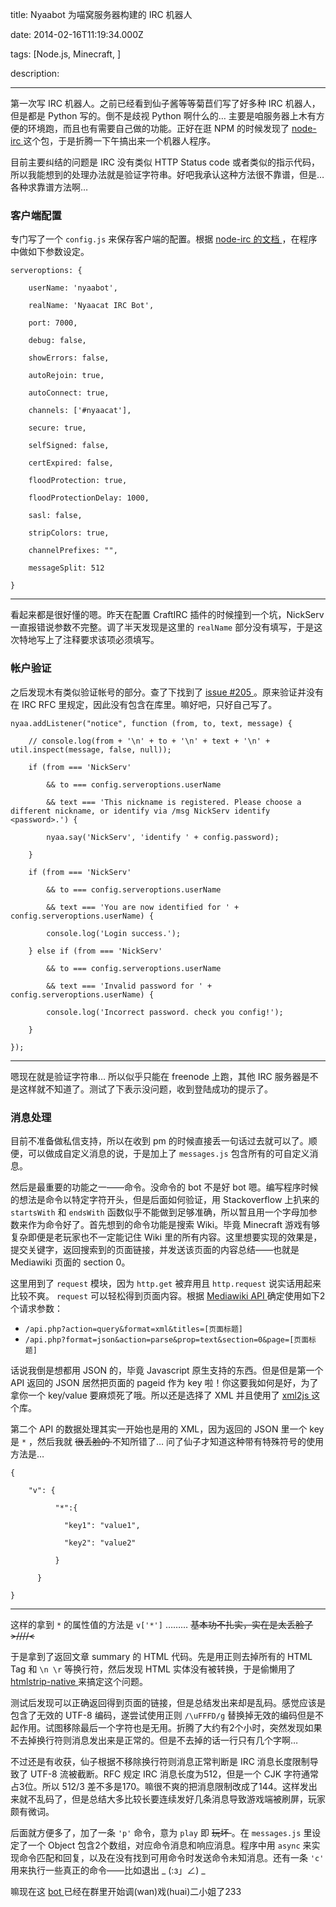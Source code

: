 title: Nyaabot 为喵窝服务器构建的 IRC 机器人

date: 2014-02-16T11:19:34.000Z

tags: [Node.js, Minecraft, ]

description: 

---
第一次写 IRC 机器人。之前已经看到仙子酱等等菊苣们写了好多种 IRC 机器人，但是都是 Python 写的。倒不是歧视 Python 啊什么的… 主要是咱服务器上木有方便的环境跑，而且也有需要自己做的功能。正好在逛 NPM 的时候发现了 [ node-irc ](https://npmjs.org/node-irc) 这个包，于是折腾一下午搞出来一个机器人程序。 

目前主要纠结的问题是 IRC 没有类似 HTTP Status code 或者类似的指示代码，所以我能想到的处理办法就是验证字符串。好吧我承认这种方法很不靠谱，但是… 各种求靠谱方法啊… 

###  客户端配置 

专门写了一个 ` config.js ` 来保存客户端的配置。根据 [ node-irc 的文档 ](https://node-irc.readthedocs.org/en/latest/index.html) ，在程序中做如下参数设定。 
    
    
    serveroptions: {
    
        userName: 'nyaabot',
    
        realName: 'Nyaacat IRC Bot',
    
        port: 7000,
    
        debug: false,
    
        showErrors: false,
    
        autoRejoin: true,
    
        autoConnect: true,
    
        channels: ['#nyaacat'],
    
        secure: true,
    
        selfSigned: false,
    
        certExpired: false,
    
        floodProtection: true,
    
        floodProtectionDelay: 1000,
    
        sasl: false,
    
        stripColors: true,
    
        channelPrefixes: "",
    
        messageSplit: 512
    
    }  
  
---  
  
看起来都是很好懂的嗯。昨天在配置 CraftIRC 插件的时候撞到一个坑，NickServ 一直报错说参数不完整。调了半天发现是这里的 ` realName ` 部分没有填写，于是这次特地写上了注释要求该项必须填写。 

###  帐户验证 

之后发现木有类似验证帐号的部分。查了下找到了 [ issue #205 ](https://github.com/martynsmith/node-irc/issues/205) 。原来验证并没有在 IRC RFC 里规定，因此没有包含在库里。嘛好吧，只好自己写了。 
    
    
    nyaa.addListener("notice", function (from, to, text, message) {
    
        // console.log(from + '\n' + to + '\n' + text + '\n' + util.inspect(message, false, null));
    
        if (from === 'NickServ'
    
            && to === config.serveroptions.userName
    
            && text === 'This nickname is registered. Please choose a different nickname, or identify via /msg NickServ identify <password>.') {
    
            nyaa.say('NickServ', 'identify ' + config.password);
    
        }
    
        if (from === 'NickServ'
    
            && to === config.serveroptions.userName
    
            && text === 'You are now identified for ' + config.serveroptions.userName) {
    
            console.log('Login success.');
    
        } else if (from === 'NickServ'
    
            && to === config.serveroptions.userName
    
            && text === 'Invalid password for ' + config.serveroptions.userName) {
    
            console.log('Incorrect password. check you config!');
    
        }
    
    });  
  
---  
  
嗯现在就是验证字符串… 所以似乎只能在 freenode 上跑，其他 IRC 服务器是不是这样就不知道了。测试了下表示没问题，收到登陆成功的提示了。 

###  消息处理 

目前不准备做私信支持，所以在收到 pm 的时候直接丢一句话过去就可以了。顺便，可以做成自定义消息的说，于是加上了 ` messages.js ` 包含所有的可自定义消息。 

然后是最重要的功能之一——命令。没命令的 bot 不是好 bot 嗯。编写程序时候的想法是命令以特定字符开头，但是后面如何验证，用 Stackoverflow 上扒来的 ` startsWith ` 和 ` endsWith ` 函数似乎不能做到足够准确，所以暂且用一个字母加参数来作为命令好了。首先想到的命令功能是搜索 Wiki。毕竟 Minecraft 游戏有够复杂即便是老玩家也不一定能记住 Wiki 里的所有内容。这里想要实现的效果是，提交关键字，返回搜索到的页面链接，并发送该页面的内容总结——也就是 Mediawiki 页面的 section 0。 

这里用到了 ` request ` 模块，因为 ` http.get ` 被弃用且 ` http.request ` 说实话用起来比较不爽。 ` request ` 可以轻松得到页面内容。根据 [ Mediawiki API ](http://en.wikipedia.org/w/api.php) 确定使用如下2个请求参数： 

  * ` /api.php?action=query&format=xml&titles=[页面标题] `
  * ` /api.php?format=json&action=parse&prop=text&section=0&page=[页面标题] `

话说我倒是想都用 JSON 的，毕竟 Javascript 原生支持的东西。但是但是第一个 API 返回的 JSON 居然把页面的 pageid 作为 key 啦！你这要我如何是好，为了拿你一个 key/value 要麻烦死了哦。所以还是选择了 XML 并且使用了 [ xml2js ](https://github.com/Leonidas-from-XIV/node-xml2js) 这个库。 

第二个 API 的数据处理其实一开始也是用的 XML，因为返回的 JSON 里一个 key 是 ` * ` ，然后我就 <del> 很丢脸的 </del> 不知所错了… 问了仙子才知道这种带有特殊符号的使用方法是… 
    
    
    {
    
        "v": {
    
    	      "*":{
    
    			"key1": "value1",
    
    			"key2": "value2"
    
    		  }
    
    	  }
    
    }  
  
---  
  
这样的拿到 ` * ` 的属性值的方法是 ` v['*'] ` ……… <del> 基本功不扎实，实在是太丢脸了 >////< </del>

于是拿到了返回文章 summary 的 HTML 代码。先是用正则去掉所有的 HTML Tag 和 ` \n \r ` 等换行符，然后发现 HTML 实体没有被转换，于是偷懒用了 [ htmlstrip-native ](https://www.npmjs.org/package/htmlstrip-native) 来搞定这个问题。 

测试后发现可以正确返回得到页面的链接，但是总结发出来却是乱码。感觉应该是包含了无效的 UTF-8 编码，遂尝试使用正则 ` /\uFFFD/g ` 替换掉无效的编码但是不起作用。试图移除最后一个字符也是无用。折腾了大约有2个小时，突然发现如果不去掉换行符则消息发出来是正常的。但是不去掉的话一行只有几个字啊… 

不过还是有收获，仙子根据不移除换行符则消息正常判断是 IRC 消息长度限制导致了 UTF-8 流被截断。RFC 规定 IRC 消息长度为512，但是一个 CJK 字符通常占3位。所以 512/3 差不多是170。嘛很不爽的把消息限制改成了144。这样发出来就不乱码了，但是总结大多比较长要连续发好几条消息导致游戏端被刷屏，玩家颇有微词。 

后面就方便多了，加了一条 ` 'p' ` 命令，意为 ` play ` 即 <del> 玩坏 </del> 。在 ` messages.js ` 里设定了一个 Object 包含2个数组，对应命令消息和响应消息。程序中用 ` async ` 来实现命令匹配和回复，以及在没有找到可用命令时发送命令未知消息。还有一条 ` 'c' ` 用来执行一些真正的命令——比如退出 _ (:з」∠) _

嘛现在这 [ bot ](https://github.com/phoenixlzx/nyaabot) 已经在群里开始调(wan)戏(huai)二小姐了233 
